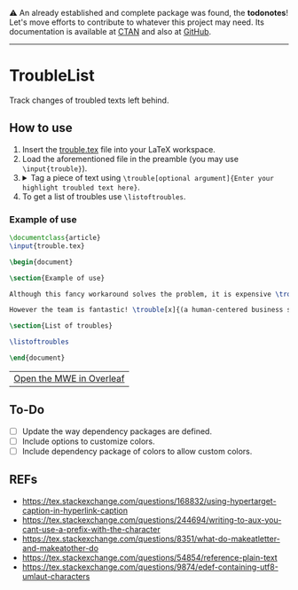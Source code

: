 :warning:
An already established and complete package was found, the **todonotes**! Let's move efforts to contribute to whatever this project may need.
Its documentation is available at [CTAN](https://www.ctan.org/pkg/todonotes) and also at [GitHub](https://github.com/henrikmidtiby/todonotes).

---

# TroubleList

Track changes of troubled texts left behind.

## How to use

1. Insert the [trouble.tex](https://github.com/yurigabrich/TroubleList/blob/master/trouble.tex) file into your LaTeX workspace.
2. Load the aforementioned file in the preamble (you may use `\input{trouble}`).
3. <details>
     <summary>Tag a piece of text using <code>\trouble[optional argument]{Enter your highlight troubled text here}</code>.</summary>
     <p>Check the trouble as finished passing the optional argument value of <code>x</code>.</p>
   </details>
4. To get a list of troubles use `\listoftroubles`.

### Example of use

```latex
\documentclass{article}
\input{trouble.tex}

\begin{document}

\section{Example of use}

Although this fancy workaround solves the problem, it is expensive \trouble{(looking for seed funding)}. % pending trouble

However the team is fantastic! \trouble[x]{(a human-centered business strategist is still missing)} % trouble solved

\section{List of troubles}

\listoftroubles

\end{document}
```

<table><tr><td>
  <a href="https://www.overleaf.com/docs?snip_uri[]=https://github.com/yurigabrich/TroubleList/blob/master/example.zip?raw=true">Open the MWE in Overleaf</a>
</td></tr></table>


## To-Do

- [ ] Update the way dependency packages are defined.
- [ ] Include options to customize colors.
- [ ] Include dependency package of colors to allow custom colors.

## REFs

- https://tex.stackexchange.com/questions/168832/using-hypertarget-caption-in-hyperlink-caption
- https://tex.stackexchange.com/questions/244694/writing-to-aux-you-cant-use-a-prefix-with-the-character
- https://tex.stackexchange.com/questions/8351/what-do-makeatletter-and-makeatother-do
- https://tex.stackexchange.com/questions/54854/reference-plain-text
- https://tex.stackexchange.com/questions/9874/edef-containing-utf8-umlaut-characters
